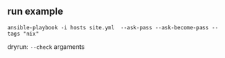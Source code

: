 ## run example
```
ansible-playbook -i hosts site.yml  --ask-pass --ask-become-pass --tags "nix"
```
dryrun: `--check` argaments
